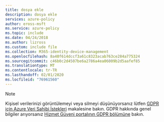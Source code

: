 ```yaml
---
title: dosya ekle
description: dosya ekle
services: azure-policy
author: eross-msft
ms.service: azure-policy
ms.topic: include
ms.date: 04/24/2018
ms.author: lizross
ms.custom: include file
ms.collection: M365-identity-device-management
ms.openlocfilehash: 8a40f614dccf3a61c8323acab763ce284a775324
ms.sourcegitcommit: c46b0c2d4507be6a2786a4ea06009b2d5aafef85
ms.translationtype: MT
ms.contentlocale: tr-TR
ms.lasthandoff: 02/01/2020
ms.locfileid: "76961560"
---
```

>[!Note] 
>Kişisel verilerinizi görüntülemeyi veya silmeyi düşünüyorsanız lütfen [GDPR için Azure Veri Sahibi İstekleri](https://docs.microsoft.com/microsoft-365/compliance/gdpr-dsr-azure) makalesine bakın. GDPR hakkında genel bilgiler arıyorsanız [Hizmet Güveni portalının GDPR bölümüne](https://servicetrust.microsoft.com/ViewPage/GDPRGetStarted) bakın.

